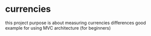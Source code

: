 # currencies 

this project purpose is about measuring currencies differences
 good example for using MVC architecture (for beginners)
